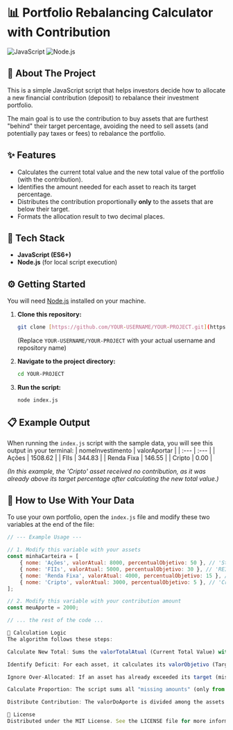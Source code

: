 # 📊 Portfolio Rebalancing Calculator with Contribution

![JavaScript](https://img.shields.io/badge/JavaScript-ES6%2B-yellow?style=for-the-badge&logo=javascript)
![Node.js](https://img.shields.io/badge/Node.js-14%2B-green?style=for-the-badge&logo=node.js)

## 🎯 About The Project

This is a simple JavaScript script that helps investors decide how to allocate a new financial contribution (deposit) to rebalance their investment portfolio.

The main goal is to use the contribution to buy assets that are furthest "behind" their target percentage, avoiding the need to sell assets (and potentially pay taxes or fees) to rebalance the portfolio.

## ✨ Features

* Calculates the current total value and the new total value of the portfolio (with the contribution).
* Identifies the amount needed for each asset to reach its target percentage.
* Distributes the contribution proportionally **only** to the assets that are below their target.
* Formats the allocation result to two decimal places.

## 🚀 Tech Stack

* **JavaScript (ES6+)**
* **Node.js** (for local script execution)

## ⚙️ Getting Started

You will need [Node.js](https://nodejs.org/) installed on your machine.

1.  **Clone this repository:**
    ```bash
    git clone [https://github.com/YOUR-USERNAME/YOUR-PROJECT.git](https://github.com/YOUR-USERNAME/YOUR-PROJECT.git)
    ```
    (Replace `YOUR-USERNAME/YOUR-PROJECT` with your actual username and repository name)

2.  **Navigate to the project directory:**
    ```bash
    cd YOUR-PROJECT
    ```

3.  **Run the script:**
    ```bash
    node index.js
    ```

## 📋 Example Output

When running the `index.js` script with the sample data, you will see this output in your terminal:
| nomeInvestimento | valorAportar |
| :--- | :--- |
| Ações | 1508.62 |
| FIIs | 344.83 |
| Renda Fixa | 146.55 |
| Cripto | 0.00 |

*(In this example, the 'Cripto' asset received no contribution, as it was already above its target percentage after calculating the new total value.)*


## 🔧 How to Use With Your Data

To use your own portfolio, open the `index.js` file and modify these two variables at the end of the file:

```javascript
// --- Example Usage ---

// 1. Modify this variable with your assets
const minhaCarteira = [
    { nome: 'Ações', valorAtual: 8000, percentualObjetivo: 50 }, // 'Stocks'
    { nome: 'FIIs', valorAtual: 5000, percentualObjetivo: 30 }, // 'REITs'
    { nome: 'Renda Fixa', valorAtual: 4000, percentualObjetivo: 15 }, // 'Fixed Income'
    { nome: 'Cripto', valorAtual: 3000, percentualObjetivo: 5 }, // 'Crypto'
];

// 2. Modify this variable with your contribution amount
const meuAporte = 2000;

// ... the rest of the code ...

🧠 Calculation Logic
The algorithm follows these steps:

Calculate New Total: Sums the valorTotalAtual (Current Total Value) with the valorDoAporte (Contribution Amount).

Identify Deficit: For each asset, it calculates its valorObjetivo (Target Value) (e.g., 50% of the new total). Then, it subtracts the valorAtual (Current Value) to find the "missing amount".

Ignore Over-Allocated: If an asset has already exceeded its target (missing amount < 0), it is set to zero and will not receive any contribution.

Calculate Proportion: The script sums all "missing amounts" (only from assets in deficit) to get a totalAFinanciar (Total to Finance).

Distribute Contribution: The valorDoAporte is divided among the assets in deficit, proportional to the "weight" that each asset's "missing amount" has in the totalAFinanciar.

📜 License
Distributed under the MIT License. See the LICENSE file for more information.
